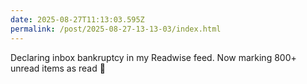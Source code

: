 ```yaml
---
date: 2025-08-27T11:13:03.595Z
permalink: /post/2025-08-27-13-13-03/index.html
---
```


Declaring inbox bankruptcy in my Readwise feed. Now marking 800+ unread items as read 🤗